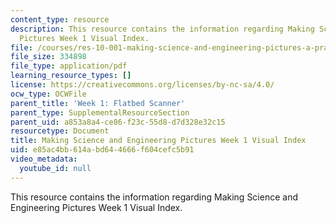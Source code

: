 ```yaml
---
content_type: resource
description: This resource contains the information regarding Making Science and Engineering
  Pictures Week 1 Visual Index.
file: /courses/res-10-001-making-science-and-engineering-pictures-a-practical-guide-to-presenting-your-work-spring-2016/e85ac4bb614abd644666f604cefc5b91_MITRES_10_001S16_VI_Wk1.pdf
file_size: 334898
file_type: application/pdf
learning_resource_types: []
license: https://creativecommons.org/licenses/by-nc-sa/4.0/
ocw_type: OCWFile
parent_title: 'Week 1: Flatbed Scanner'
parent_type: SupplementalResourceSection
parent_uid: a853a8a4-ce86-f23c-55d8-d7d328e32c15
resourcetype: Document
title: Making Science and Engineering Pictures Week 1 Visual Index
uid: e85ac4bb-614a-bd64-4666-f604cefc5b91
video_metadata:
  youtube_id: null
---
```

This resource contains the information regarding Making Science and Engineering Pictures Week 1 Visual Index.